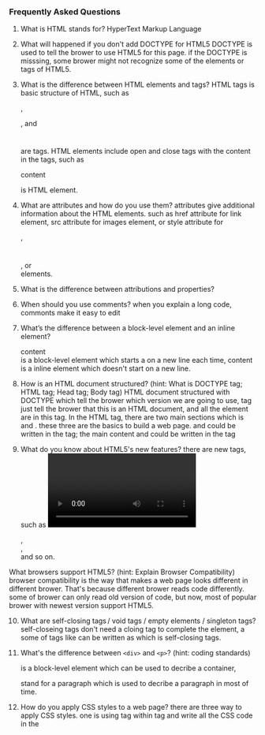 ### Frequently Asked Questions

1. What is HTML stands for?
    HyperText Markup Language

2. What will happened if you don't add DOCTYPE for HTML5
    DOCTYPE is used to tell the brower to use HTML5 for this page. if the DOCTYPE is misssing, some brower might not recognize some of the elements or tags of HTML5.

3. What is the difference between HTML elements and tags?
    HTML tags is basic structure of HTML, such as <div></div>, <p></p>, and <h1></h1> are tags.
    HTML elements include open and close tags with the content in the tags, such as <p>content<p> is HTML element.  

4. What are attributes and how do you use them?
    attributes give additional information about the HTML elements. such as href attribute for <a>link</a> element, src attribute for <img>images</img> element, or style attribute for <p></p>, <h1></h1>, or<div></div> elements.

5. What is the difference between attributions and properties?
    
6. When should you use comments?
    when you explain a long code, commonts make it easy to edit

7. What’s the difference between a block-level element and an inline element?
    <div>content</div> is a block-level element which starts a on a new line each time,
    <span>content</span> is a inline element which doesn't start on a new line. 

8. How is an HTML document structured? (hint: What is DOCTYPE tag; HTML tag; Head tag; Body tag)
    HTML document structured with DOCTYPE which tell the brower which version we are going to use, <HTML></HTML> tag just tell the brower that this is an HTML document, and all the element are in this tag. In the HTML tag, there are two main sections which is <head></head> and <body></body>. these three are the basics to build a web page. <title></title> and <style></style> could be written in the <head></head> tag; the main content and <script></script> could be written in the <body></body> tag

9. What do you know about HTML5's new features?
    there are new tags, such as <video>, <audio>, <article>, <nav>, <footer> and so on.

 What browsers support HTML5? (hint: Explain Browser Compatibility)
    browser compatibility is the way that makes a web page looks different in different brower. That's because different brower reads code differently. some of brower can only read old version of code, but now, most of popular brower with newest version support HTML5.

10. What are self-closing tags / void tags / empty elements / singleton tags?
    self-closeing tags don't need a cloing tag to complete the element, a some of tags like <a></a> can be written as <a /> which is self-closing tags.

11. What's the difference between `<div>` and `<p>`? (hint: coding standards)
    <div> is a block-level element which can be used to decribe a container,
    <p> stand for a paragraph which is used to decribe a paragraph in most of time. 

12. How do you apply CSS styles to a web page?
    there are three way to apply CSS styles. one is using <style></style> tag within <head></head> tag and write all the CSS code in the <style> tag.
    second is to write a file that contain all the CSS style code, then link it to the .html file.
    third is add style attributes in the HTML element.

13. How do you apply JavaScript to a web page?
    similiar to apply CSS styles. one way to do it is that use <script></script> tag in the <body></body> tag and write all the js in the <script> tag.
    another way is to create a file that contian all the JS code in it, then link it to .html file.

14. What you can do with a `<meta>` tag?

15. What is a boolean attribution of an `<input>` tag?

16. What you can do with an `<a>` tag?
    <a> can be used to link another web page or another section in the same page by "id" attribute.

17. Cookies VS SessionStorage VS LocalStorage?

18. What elements are abondoned in HTML5?

19. What does `manifest` means in a `<html>` tag?


---

### Assignments

1. Can you give a sample with `<Table>`? (Show as much as you can)
    <Table>
    <tr>
        <th>table header</th>
        <th>table header</th>
    </tr>
        <td>table data</td>
        <td>table data</td>
    <tr>
    </tr>
        <td>table data</td>
        <td>table data</td>
    <tr>
    </tr>
    </Table>

2. Can you give a sample with `<Form>`? (Show as much as you can)
    <form>
    <label for="firstname">First name:</label>
    <input type="text" id="firstname" name="firstname" placeholder="First Name"><br>
    <label for="lastname">Last name:</label>
    <input type="text" id="lastname" name="lastname" placeholder="Last Name"><br>
    <input type="submit" value="Submit">
    </form>
